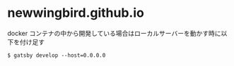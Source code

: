 # newwingbird.github.io

docker コンテナの中から開発している場合はローカルサーバーを動かす時に以下を付け足す

```
$ gatsby develop --host=0.0.0.0
```

